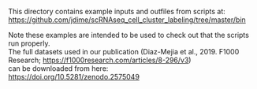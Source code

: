 This directory contains example inputs and outfiles from scripts at:  <br />
https://github.com/jdime/scRNAseq_cell_cluster_labeling/tree/master/bin  <br />

Note these examples are intended to be used to check out that the scripts run properly. <br />
The full datasets used in our publication (Diaz-Mejia et al., 2019. F1000 Research; https://f1000research.com/articles/8-296/v3)  <br />
can be downloaded from here: <br />
https://doi.org/10.5281/zenodo.2575049 
